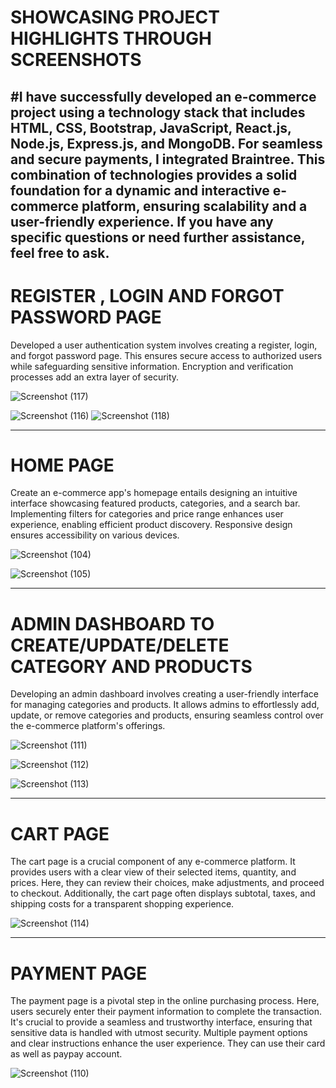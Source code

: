 # SHOWCASING PROJECT HIGHLIGHTS THROUGH SCREENSHOTS

#I have successfully developed an e-commerce project using a technology stack that includes HTML, CSS, Bootstrap, JavaScript, React.js, Node.js, Express.js, and MongoDB. For seamless and secure payments, I integrated Braintree. This combination of technologies provides a solid foundation for a dynamic and interactive e-commerce platform, ensuring scalability and a user-friendly experience.
If you have any specific questions or need further assistance, feel free to ask.
---

# REGISTER , LOGIN AND FORGOT PASSWORD PAGE 

Developed a user authentication system involves creating a register, login, and forgot password page.
This ensures secure access to authorized users while safeguarding sensitive information.
Encryption and verification processes add an extra layer of security.

![Screenshot (117)](https://github.com/farmanmohd124/E-commerce-web-app/assets/132144785/bf265c18-f926-499f-883d-b6ee17922737)

![Screenshot (116)](https://github.com/farmanmohd124/E-commerce-web-app/assets/132144785/c746da59-3884-45b3-9642-e56ce88d2d51)
![Screenshot (118)](https://github.com/farmanmohd124/E-commerce-web-app/assets/132144785/05bbcea6-ae5b-46d3-85e4-a41a093b9dbd)

---

# HOME PAGE

Create an e-commerce app's homepage entails designing an intuitive interface showcasing featured products, categories, and a search bar.
Implementing filters for categories and price range enhances user experience, enabling efficient product discovery. 
Responsive design ensures accessibility on various devices.

![Screenshot (104)](https://github.com/farmanmohd124/E-commerce-web-app/assets/132144785/6190a376-d85d-4611-b8ed-8d9472d28151)

![Screenshot (105)](https://github.com/farmanmohd124/E-commerce-web-app/assets/132144785/5882f4de-0bf9-4038-8b99-dda0954919a5)

---

# ADMIN DASHBOARD TO CREATE/UPDATE/DELETE CATEGORY AND PRODUCTS

Developing an admin dashboard involves creating a user-friendly interface for managing categories and products.
It allows admins to effortlessly add, update, or remove categories and products, ensuring seamless control over the e-commerce platform's offerings.

![Screenshot (111)](https://github.com/farmanmohd124/E-commerce-web-app/assets/132144785/3fa30d21-d59b-41c9-84a6-d4f6984b11e8)

![Screenshot (112)](https://github.com/farmanmohd124/E-commerce-web-app/assets/132144785/1579f1c3-e043-4835-9378-38e1ca6f7b6e)

![Screenshot (113)](https://github.com/farmanmohd124/E-commerce-web-app/assets/132144785/500d4a4f-970a-4177-8e72-ae343af77145)

---

# CART PAGE 

The cart page is a crucial component of any e-commerce platform. It provides users with a clear view of their selected items, quantity, and prices.
Here, they can review their choices, make adjustments, and proceed to checkout. Additionally, the cart page often displays subtotal, taxes, and shipping costs for a transparent shopping experience.

![Screenshot (114)](https://github.com/farmanmohd124/E-commerce-web-app/assets/132144785/98d0c731-0105-442e-ab00-7a75b192ebb8)

---

# PAYMENT PAGE 

The payment page is a pivotal step in the online purchasing process. Here, users securely enter their payment information to complete the transaction.
It's crucial to provide a seamless and trustworthy interface, ensuring that sensitive data is handled with utmost security.
Multiple payment options and clear instructions enhance the user experience.
They can use their card as well as paypay account.

![Screenshot (110)](https://github.com/farmanmohd124/E-commerce-web-app/assets/132144785/24e99bee-4a59-4c9c-be77-e48bdd4b3db8)
